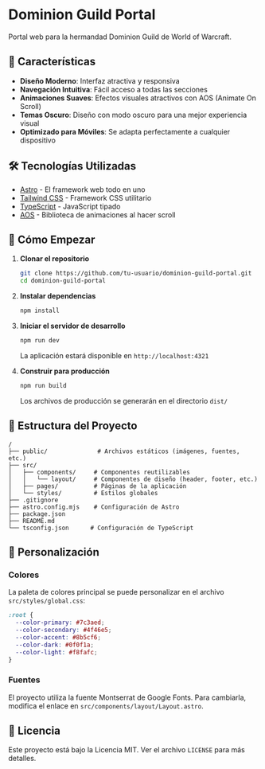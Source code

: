 # Dominion Guild Portal

Portal web para la hermandad Dominion Guild de World of Warcraft.

## 🚀 Características

- **Diseño Moderno**: Interfaz atractiva y responsiva
- **Navegación Intuitiva**: Fácil acceso a todas las secciones
- **Animaciones Suaves**: Efectos visuales atractivos con AOS (Animate On Scroll)
- **Temas Oscuro**: Diseño con modo oscuro para una mejor experiencia visual
- **Optimizado para Móviles**: Se adapta perfectamente a cualquier dispositivo

## 🛠️ Tecnologías Utilizadas

- [Astro](https://astro.build/) - El framework web todo en uno
- [Tailwind CSS](https://tailwindcss.com/) - Framework CSS utilitario
- [TypeScript](https://www.typescriptlang.org/) - JavaScript tipado
- [AOS](https://michalsnik.github.io/aos/) - Biblioteca de animaciones al hacer scroll

## 🚀 Cómo Empezar

1. **Clonar el repositorio**
   ```bash
   git clone https://github.com/tu-usuario/dominion-guild-portal.git
   cd dominion-guild-portal
   ```

2. **Instalar dependencias**
   ```bash
   npm install
   ```

3. **Iniciar el servidor de desarrollo**
   ```bash
   npm run dev
   ```
   La aplicación estará disponible en `http://localhost:4321`

4. **Construir para producción**
   ```bash
   npm run build
   ```
   Los archivos de producción se generarán en el directorio `dist/`

## 📁 Estructura del Proyecto

```
/
├── public/              # Archivos estáticos (imágenes, fuentes, etc.)
├── src/
│   ├── components/     # Componentes reutilizables
│   │   └── layout/     # Componentes de diseño (header, footer, etc.)
│   ├── pages/          # Páginas de la aplicación
│   └── styles/         # Estilos globales
├── .gitignore
├── astro.config.mjs    # Configuración de Astro
├── package.json
├── README.md
└── tsconfig.json      # Configuración de TypeScript
```

## 🎨 Personalización

### Colores

La paleta de colores principal se puede personalizar en el archivo `src/styles/global.css`:

```css
:root {
  --color-primary: #7c3aed;
  --color-secondary: #4f46e5;
  --color-accent: #8b5cf6;
  --color-dark: #0f0f1a;
  --color-light: #f8fafc;
}
```

### Fuentes

El proyecto utiliza la fuente Montserrat de Google Fonts. Para cambiarla, modifica el enlace en `src/components/layout/Layout.astro`.

## 📄 Licencia

Este proyecto está bajo la Licencia MIT. Ver el archivo `LICENSE` para más detalles.
